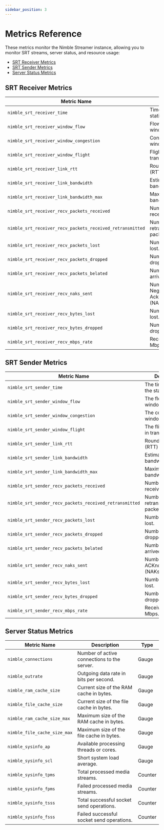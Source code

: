 ```yaml
---
sidebar_position: 3
---
```


# Metrics Reference

These metrics monitor the Nimble Streamer instance, allowing you to monitor SRT streams, server status, and resource usage:

* [SRT Receiver Metrics](#srt-receiver-metrics)
* [SRT Sender Metrics](#srt-sender-metrics)
* [Server Status Metrics](#server-status-metrics)

## SRT Receiver Metrics

| Metric Name                                      | Description                                               |Type      |
| ------------------------------------------------ | ----------------------------------------------------------|----------|
| `nimble_srt_receiver_time`                       | Timestamp of the statistics.                              | Gauge   |
| `nimble_srt_receiver_window_flow`                | Flow control window size.                                 | Gauge   |
| `nimble_srt_receiver_window_congestion`          | Congestion window size.                                   | Gauge   |
| `nimble_srt_receiver_window_flight`              | Flight size (data in transit).                            | Gauge   |
| `nimble_srt_receiver_link_rtt`                   | Round-trip time (RTT) in seconds.                         | Gauge   |
| `nimble_srt_receiver_link_bandwidth`             | Estimated link bandwidth in Mbps.                         | Gauge   |
| `nimble_srt_receiver_link_bandwidth_max`         | Maximum link bandwidth in Mbps.                           | Gauge   |
| `nimble_srt_receiver_recv_packets_received`       | Number of packets received.                              | Counter |
| `nimble_srt_receiver_recv_packets_received_retransmitted` | Number of retransmitted packets received.        | Counter |
| `nimble_srt_receiver_recv_packets_lost`          | Number of packets lost.                                   | Counter |
| `nimble_srt_receiver_recv_packets_dropped`       | Number of packets dropped.                                | Counter |
| `nimble_srt_receiver_recv_packets_belated`       | Number of packets arrived belated.                        | Counter |
| `nimble_srt_receiver_recv_naks_sent`             | Number of Negative Acknowledgements (NAKs) sent.          | Counter |
| `nimble_srt_receiver_recv_bytes_lost`            | Number of bytes lost.                                     | Counter |
| `nimble_srt_receiver_recv_bytes_dropped`         | Number of bytes dropped.                                  | Counter |
| `nimble_srt_receiver_recv_mbps_rate`             | Receive bit rate in Mbps.                                 | Gauge   |

## SRT Sender Metrics

| Metric Name                                    | Description                                            |
|------------------------------------------------|--------------------------------------------------------|
| `nimble_srt_sender_time`                       | The timestamp of the statistics.                       |
| `nimble_srt_sender_window_flow`                | The flow control window size.                          |
| `nimble_srt_sender_window_congestion`          | The congestion window size.                            |
| `nimble_srt_sender_window_flight`              | The flight size (data in transit).                     |
| `nimble_srt_sender_link_rtt`                   | Round-trip time (RTT) in seconds.                      |
| `nimble_srt_sender_link_bandwidth`             | Estimated link bandwidth in Mbps.                      |
| `nimble_srt_sender_link_bandwidth_max`         | Maximum link bandwidth in Mbps.                        |
| `nimble_srt_sender_recv_packets_received`       | Number of packets received.                           |
| `nimble_srt_sender_recv_packets_received_retransmitted` | Number of retransmitted packets received.     |
| `nimble_srt_sender_recv_packets_lost`          | Number of packets lost.                                |
| `nimble_srt_sender_recv_packets_dropped`       | Number of packets dropped.                             |
| `nimble_srt_sender_recv_packets_belated`       | Number of packets arrived belated.                     |
| `nimble_srt_sender_recv_naks_sent`             | Number of Negative ACKnowledgements (NAKs) sent.       |
| `nimble_srt_sender_recv_bytes_lost`            | Number of bytes lost.                                  |
| `nimble_srt_sender_recv_bytes_dropped`         | Number of bytes dropped.                               |
| `nimble_srt_sender_recv_mbps_rate`             | Receive bit rate in Mbps.                              |

## Server Status Metrics

| Metric Name                  | Description                                          | Type    |
|------------------------------|------------------------------------------------------|---------|
| `nimble_connections`         | Number of active connections to the server.          | Gauge   |
| `nimble_outrate`             | Outgoing data rate in bits per second.               | Gauge   |
| `nimble_ram_cache_size`      | Current size of the RAM cache in bytes.              | Gauge   |
| `nimble_file_cache_size`     | Current size of the file cache in bytes.             | Gauge   |
| `nimble_ram_cache_size_max`  | Maximum size of the RAM cache in bytes.              | Gauge   |
| `nimble_file_cache_size_max` | Maximum size of the file cache in bytes.             | Gauge   |
| `nimble_sysinfo_ap`          | Available processing threads or cores.               | Gauge   |
| `nimble_sysinfo_scl`         | Short system load average.                           | Gauge   |
| `nimble_sysinfo_tpms`        | Total processed media streams.                       | Counter |
| `nimble_sysinfo_fpms`        | Failed processed media streams.                      | Counter |
| `nimble_sysinfo_tsss`        | Total successful socket send operations.             | Counter |
| `nimble_sysinfo_fsss`        | Failed successful socket send operations.            | Counter |
